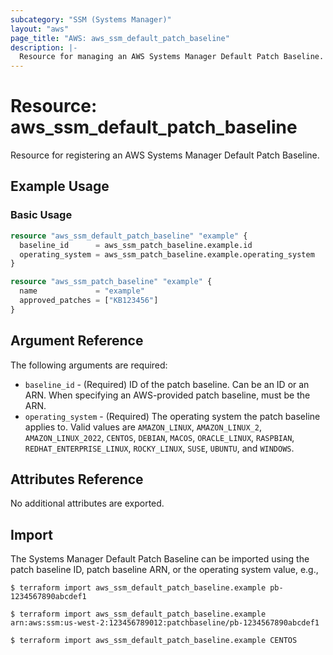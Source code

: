 ```yaml
---
subcategory: "SSM (Systems Manager)"
layout: "aws"
page_title: "AWS: aws_ssm_default_patch_baseline"
description: |-
  Resource for managing an AWS Systems Manager Default Patch Baseline.
---
```


# Resource: aws_ssm_default_patch_baseline

Resource for registering an AWS Systems Manager Default Patch Baseline.

## Example Usage

### Basic Usage

```terraform
resource "aws_ssm_default_patch_baseline" "example" {
  baseline_id      = aws_ssm_patch_baseline.example.id
  operating_system = aws_ssm_patch_baseline.example.operating_system
}

resource "aws_ssm_patch_baseline" "example" {
  name             = "example"
  approved_patches = ["KB123456"]
}
```

## Argument Reference

The following arguments are required:

* `baseline_id` - (Required) ID of the patch baseline.
  Can be an ID or an ARN.
  When specifying an AWS-provided patch baseline, must be the ARN.
* `operating_system` - (Required) The operating system the patch baseline applies to.
  Valid values are
  `AMAZON_LINUX`,
  `AMAZON_LINUX_2`,
  `AMAZON_LINUX_2022`,
  `CENTOS`,
  `DEBIAN`,
  `MACOS`,
  `ORACLE_LINUX`,
  `RASPBIAN`,
  `REDHAT_ENTERPRISE_LINUX`,
  `ROCKY_LINUX`,
  `SUSE`,
  `UBUNTU`, and
  `WINDOWS`.

## Attributes Reference

No additional attributes are exported.

## Import

The Systems Manager Default Patch Baseline can be imported using the patch baseline ID, patch baseline ARN, or the operating system value, e.g.,

```
$ terraform import aws_ssm_default_patch_baseline.example pb-1234567890abcdef1
```

```
$ terraform import aws_ssm_default_patch_baseline.example arn:aws:ssm:us-west-2:123456789012:patchbaseline/pb-1234567890abcdef1
```

```
$ terraform import aws_ssm_default_patch_baseline.example CENTOS
```
